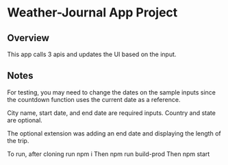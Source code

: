 # Weather-Journal App Project

## Overview
This app calls 3 apis and updates the UI based on the input.

## Notes
For testing, you may need to change the dates on the sample inputs since the countdown function uses the current date as a reference.

City name, start date, and end date are required inputs. Country and state are optional.

The optional extension was adding an end date and displaying the length of the trip.

To run, after cloning run npm i
Then npm run build-prod
Then npm start